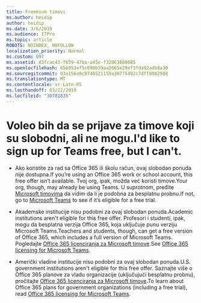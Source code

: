 ```yaml
---
title: Freemium timovi
ms.author: heidip
author: heidip
ms.date: 3/6/2019
ms.audience: ITPro
ms.topic: article
ROBOTS: NOINDEX, NOFOLLOW
localization_priority: Normal
ms.custom: 997
ms.assetid: d3fcac43-f659-47ba-a45e-f32863680685
ms.openlocfilehash: 65b953ef5c090b59aa2665e29ef3fda92adb8a30
ms.sourcegitcommit: 03a156a9c9740521155a30775492c7dff0982588
ms.translationtype: MT
ms.contentlocale: sr-Latn-RS
ms.lasthandoff: 03/22/2019
ms.locfileid: "30781835"
---
```

# <a name="id-like-to-sign-up-for-teams-free-but-i-cant"></a><span data-ttu-id="39487-102">Voleo bih da se prijave za timove koji su slobodni, ali ne mogu.</span><span class="sxs-lookup"><span data-stu-id="39487-102">I'd like to sign up for Teams free, but I can't.</span></span>

- <span data-ttu-id="39487-103">Ako koristite za rad sa Office 365 ili školu račun, ovaj slobodan ponuda nije dostupna.</span><span class="sxs-lookup"><span data-stu-id="39487-103">If you’re using an Office 365 work or school account, this free offer isn’t available.</span></span> <span data-ttu-id="39487-104">Tvoj org, ipak, možda već koristi timove.</span><span class="sxs-lookup"><span data-stu-id="39487-104">Your org, though, may already be using Teams.</span></span> <span data-ttu-id="39487-105">U suprotnom, pređite [Microsoft timovima](https://products.office.com/en-us/microsoft-teams/group-chat-software) da vidim da li je podobna za besplatnu probnu.</span><span class="sxs-lookup"><span data-stu-id="39487-105">If not, go to [Microsoft Teams](https://products.office.com/en-us/microsoft-teams/group-chat-software) to see if it’s eligible for a free trial.</span></span>

- <span data-ttu-id="39487-106">Akademske institucije nisu podobni za ovaj slobodan ponuda.</span><span class="sxs-lookup"><span data-stu-id="39487-106">Academic institutions aren't eligible for this free offer.</span></span> <span data-ttu-id="39487-107">Profesori i studenti, ipak, mogu da besplatna verzija Office 365, koja uključuje punu verziju Microsoft Teams.</span><span class="sxs-lookup"><span data-stu-id="39487-107">Teachers and students, though, can get a free version of Office 365, which includes a full version of Microsoft Teams.</span></span> <span data-ttu-id="39487-108">Pogledajte [Office 365 licenciranja za Microsoft timove](https://docs.microsoft.com/microsoftteams/office-365-licensing).</span><span class="sxs-lookup"><span data-stu-id="39487-108">See [Office 365 licensing for Microsoft Teams](https://docs.microsoft.com/microsoftteams/office-365-licensing).</span></span>

- <span data-ttu-id="39487-109">Američki vladine institucije nisu podobni za ovaj slobodan ponuda.</span><span class="sxs-lookup"><span data-stu-id="39487-109">U.S. government institutions aren't eligible for this free offer.</span></span> <span data-ttu-id="39487-110">Saznajte više o Office 365 planove za vladu organizacije (uključujući besplatnu probnu), pročitajte [Office 365 licenciranja za Microsoft timove](https://docs.microsoft.com/microsoftteams/office-365-licensing).</span><span class="sxs-lookup"><span data-stu-id="39487-110">To learn about Office 365 plans for government organizations (including a free trial), read [Office 365 licensing for Microsoft Teams](https://docs.microsoft.com/microsoftteams/office-365-licensing).</span></span>



